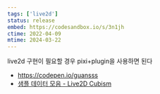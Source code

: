 ```yaml
---
tags: ['live2d']
status: release
embed: https://codesandbox.io/s/3n1jh
ctime: 2022-04-09
mtime: 2024-03-22
---
```


live2d 구현이 필요할 경우 pixi+plugin을 사용하면 된다

- https://codepen.io/guansss
- [샘플 데이터 모음 - Live2D Cubism](https://www.live2d.com/ko/download/sample-data/)